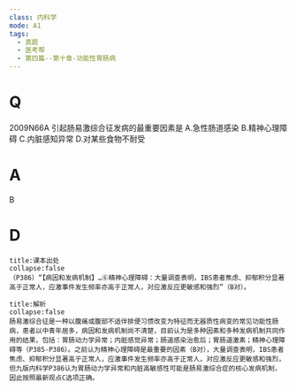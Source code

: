 ```yaml
---
class: 内科学
mode: A1
tags:
  - 真题
  - 医考帮
  - 第四篇--第十章-功能性胃肠病
---
```


# Q
2009N66A 引起肠易激综合征发病的最重要因素是
A.急性肠道感染
B.精神心理障碍
C.内脏感知异常
D.对某些食物不耐受

# A
B
# D
```ad-note
title:课本出处
collapse:false
（P386）“【病因和发病机制】…⑥精神心理障碍：大量调查表明，IBS患者焦虑、抑郁积分显著高于正常人，应激事件发生频率亦高于正常人，对应激反应更敏感和强烈”（B对）。
```

```ad-summary
title:解析
collapse:false
肠易激综合征是一种以腹痛或腹部不适伴排便习惯改变为特征而无器质性病变的常见功能性肠病，患者以中青年居多，病因和发病机制尚不清楚，目前认为是多种因素和多种发病机制共同作用的结果，包括：胃肠动力学异常；内脏感觉异常；肠道感染治愈后；胃肠道激素；精神心理障碍等（P385-P386）。之前认为精神心理障碍是最重要的因素（B对），大量调查表明，IBS患者焦虑、抑郁积分显著高于正常人，应激事件发生频率亦高于正常人，对应激反应更敏感和强烈，但九版内科学P386认为胃肠动力学异常和内脏高敏感性可能是肠易激综合症的核心发病机制，因此按照最新观点C选项正确。
```

